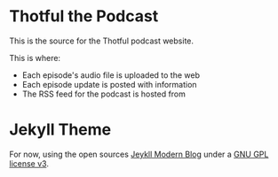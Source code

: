# Thotful the Podcast
This is the source for the Thotful podcast website.

This is where:
 
 - Each episode's audio file is uploaded to the web
 - Each episode update is posted with information
 - The RSS feed for the podcast is hosted from

# Jekyll Theme
For now, using the open sources [Jeykll Modern Blog](http://jekyllthemes.org/themes/modernblog/) under a [GNU GPL license v3](https://www.gnu.org/licenses/gpl-3.0.html).
